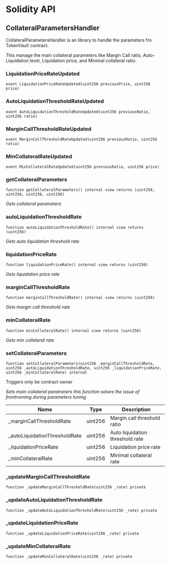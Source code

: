 # Solidity API

## CollateralParametersHandler

CollateralParametersHandler is an library to handle the parameters fro TokenVault contract.

This manage the main collateral parameters like Margin Call ratio, Auto-Liquidation level,
Liquidation price, and Minimal collateral ratio.

### LiquidationPriceRateUpdated

```solidity
event LiquidationPriceRateUpdated(uint256 previousPrice, uint256 price)
```

### AutoLiquidationThresholdRateUpdated

```solidity
event AutoLiquidationThresholdRateUpdated(uint256 previousRatio, uint256 ratio)
```

### MarginCallThresholdRateUpdated

```solidity
event MarginCallThresholdRateUpdated(uint256 previousRatio, uint256 ratio)
```

### MinCollateralRateUpdated

```solidity
event MinCollateralRateUpdated(uint256 previousRatio, uint256 price)
```

### getCollateralParameters

```solidity
function getCollateralParameters() internal view returns (uint256, uint256, uint256, uint256)
```

_Gets collateral parameters_

### autoLiquidationThresholdRate

```solidity
function autoLiquidationThresholdRate() internal view returns (uint256)
```

_Gets auto liquidation threshold rate_

### liquidationPriceRate

```solidity
function liquidationPriceRate() internal view returns (uint256)
```

_Gets liquidation price rate_

### marginCallThresholdRate

```solidity
function marginCallThresholdRate() internal view returns (uint256)
```

_Gets margin call threshold rate_

### minCollateralRate

```solidity
function minCollateralRate() internal view returns (uint256)
```

_Gets min collateral rate_

### setCollateralParameters

```solidity
function setCollateralParameters(uint256 _marginCallThresholdRate, uint256 _autoLiquidationThresholdRate, uint256 _liquidationPriceRate, uint256 _minCollateralRate) internal
```

Triggers only be contract owner

_Sets main collateral parameters this function
solves the issue of frontrunning during parameters tuning_

| Name | Type | Description |
| ---- | ---- | ----------- |
| _marginCallThresholdRate | uint256 | Margin call threshold ratio |
| _autoLiquidationThresholdRate | uint256 | Auto liquidation threshold rate |
| _liquidationPriceRate | uint256 | Liquidation price rate |
| _minCollateralRate | uint256 | Minimal collateral rate |

### _updateMarginCallThresholdRate

```solidity
function _updateMarginCallThresholdRate(uint256 _rate) private
```

### _updateAutoLiquidationThresholdRate

```solidity
function _updateAutoLiquidationThresholdRate(uint256 _rate) private
```

### _updateLiquidationPriceRate

```solidity
function _updateLiquidationPriceRate(uint256 _rate) private
```

### _updateMinCollateralRate

```solidity
function _updateMinCollateralRate(uint256 _rate) private
```

